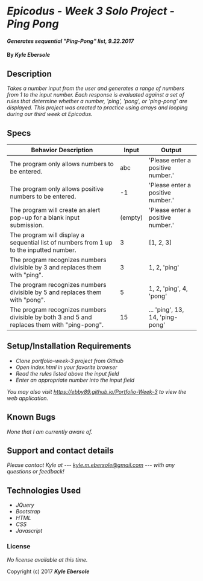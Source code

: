 # _Epicodus - Week 3 Solo Project - Ping Pong_

#### _Generates sequential "Ping-Pong" list, 9.22.2017_

#### By _**Kyle Ebersole**_

## Description

_Takes a number input from the user and generates a range of numbers from 1 to the input number. Each response is evaluated against a set of rules that determine whether a number, 'ping', 'pong', or 'ping-pong' are displayed. This project was created to practice using arrays and looping during our third week at Epicodus._

## Specs

| Behavior Description                                                                         | Input   | Output                            |
|----------------------------------------------------------------------------------------------|---------|-----------------------------------|
| The program only allows numbers to be entered.                                               | abc     | 'Please enter a positive number.' |
| The program only allows positive numbers to be entered.                                      | -1      | 'Please enter a positive number.' |
| The program will create an alert pop-up for a blank input submission.                        | (empty) | 'Please enter a positive number.' |
| The program will display a sequential list of numbers from 1 up to the inputted number.      | 3       | [1, 2, 3]                         |
| The program recognizes numbers divisible by 3 and replaces them with "ping".                 | 3       | 1, 2, 'ping'                    |
| The program recognizes numbers divisible by 5 and replaces them with "pong".                 | 5       | 1, 2, 'ping', 4, 'pong'         |
| The program recognizes numbers divisible by both 3 and 5 and replaces them with "ping-pong". | 15      | ... 'ping', 13, 14, 'ping-pong' |

## Setup/Installation Requirements

* _Clone portfolio-week-3 project from Github_
* _Open index.html in your favorite browser_
* _Read the rules listed above the input field_
* _Enter an appropriate number into the input field_

_You may also visit https://ebby89.github.io/Portfolio-Week-3 to view the web application._

## Known Bugs

_None that I am currently aware of._

## Support and contact details

_Please contact Kyle at --- kyle.m.ebersole@gmail.com --- with any questions or feedback!_

## Technologies Used

* _JQuery_
* _Bootstrap_
* _HTML_
* _CSS_
* _Javascript_

### License

*No license available at this time.*

Copyright (c) 2017 **_Kyle Ebersole_**
